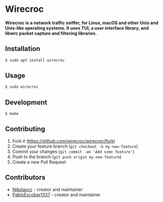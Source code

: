 # Wirecroc
**Wirecroc is a network traffic sniffer, for Linux, macOS and other Unix and Unix-like operating systems. It uses TUI, a user interface library, and libwrc packet capture and filtering libraries.**

## Installation

```bash
$ sudo apt install wirecroc
```

## Usage

```bash
$ sudo wirecroc
```

## Development

```bash
$ make 
```

## Contributing

1. Fork it (<https://github.com/wirecroc/wirecroc/fork>)
2. Create your feature branch (`git checkout -b my-new-feature`)
3. Commit your changes (`git commit -am 'Add some feature'`)
4. Push to the branch (`git push origin my-new-feature`)
5. Create a new Pull Request

## Contributors

- [Nikolaycc](https://github.com/nikolaycc) - creator and maintainer
- [PabloEscobar1337](https://github.com/PabloEscobar1337) - creator and maintainer
